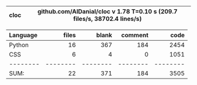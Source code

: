 cloc|github.com/AlDanial/cloc v 1.78  T=0.10 s (209.7 files/s, 38702.4 lines/s)
--- | ---

Language|files|blank|comment|code
:-------|-------:|-------:|-------:|-------:
Python|16|367|184|2454
CSS|6|4|0|1051
--------|--------|--------|--------|--------
SUM:|22|371|184|3505

